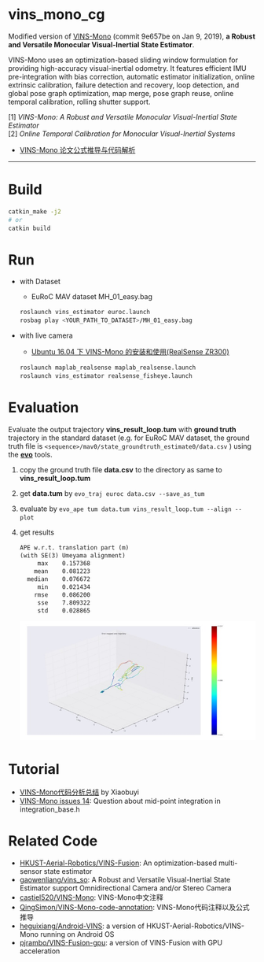 # vins_mono_cg

Modified version of [VINS-Mono](https://github.com/HKUST-Aerial-Robotics/VINS-Mono) (commit 9e657be on Jan 9, 2019), **a Robust and Versatile Monocular Visual-Inertial State Estimator**.

VINS-Mono uses an optimization-based sliding window formulation for providing high-accuracy visual-inertial odometry. It features efficient IMU pre-integration with bias correction, automatic estimator initialization, online extrinsic calibration, failure detection and recovery, loop detection, and global pose graph optimization, map merge, pose graph reuse, online temporal calibration, rolling shutter support.

[1] *VINS-Mono: A Robust and Versatile Monocular Visual-Inertial State Estimator*    
[2] *Online Temporal Calibration for Monocular Visual-Inertial Systems*

* [VINS-Mono 论文公式推导与代码解析](https://blog.csdn.net/u011178262/article/details/88769414)

-----

# Build

```bash
catkin_make -j2
# or
catkin build
```

# Run

* with Dataset

  - EuRoC MAV dataset MH_01_easy.bag
  ```sh
  roslaunch vins_estimator euroc.launch
  rosbag play <YOUR_PATH_TO_DATASET>/MH_01_easy.bag
  ```

* with live camera

  - [Ubuntu 16.04 下 VINS-Mono 的安装和使用(RealSense ZR300)](https://blog.csdn.net/u011178262/article/details/88086952)
  ```sh
  roslaunch maplab_realsense maplab_realsense.launch
  roslaunch vins_estimator realsense_fisheye.launch
  ```

# Evaluation

Evaluate the output trajectory **vins_result_loop.tum** with **ground truth** trajectory in the standard dataset (e.g. for EuRoC MAV dataset, the ground truth file is `<sequence>/mav0/state_groundtruth_estimate0/data.csv` ) using the **[evo](https://michaelgrupp.github.io/evo/)** tools.

1. copy the ground truth file **data.csv** to the directory as same to **vins_result_loop.tum**  
2. get **data.tum** by `evo_traj euroc data.csv --save_as_tum`
3. evaluate by `evo_ape tum data.tum vins_result_loop.tum --align --plot`
4. get results

    ```
    APE w.r.t. translation part (m)
    (with SE(3) Umeyama alignment)
         max	0.157368
        mean	0.081223
      median	0.076672
         min	0.021434
        rmse	0.086200
         sse	7.809322
         std	0.028865
    ```
    <div align=center>
      <img src="./images/vins_euroc_ape.jpg">
    </div>

# Tutorial

* [VINS-Mono代码分析总结](https://www.zybuluo.com/Xiaobuyi/note/866099) by Xiaobuyi
* [VINS-Mono issues 14](https://github.com/HKUST-Aerial-Robotics/VINS-Mono/issues/14): Question about mid-point integration in integration_base.h


# Related Code

* [HKUST-Aerial-Robotics/VINS-Fusion](https://github.com/HKUST-Aerial-Robotics/VINS-Fusion): An optimization-based multi-sensor state estimator
* [gaowenliang/vins_so](https://github.com/gaowenliang/vins_so): A Robust and Versatile Visual-Inertial State Estimator support Omnidirectional Camera and/or Stereo Camera
* [castiel520/VINS-Mono](https://github.com/castiel520/VINS-Mono): VINS-Mono中文注释
* [QingSimon/VINS-Mono-code-annotation](https://github.com/QingSimon/VINS-Mono-code-annotation): VINS-Mono代码注释以及公式推导
* [heguixiang/Android-VINS](https://github.com/heguixiang/Android-VINS): a version of HKUST-Aerial-Robotics/VINS-Mono running on Android OS
* [pjrambo/VINS-Fusion-gpu](https://github.com/pjrambo/VINS-Fusion-gpu): a version of VINS-Fusion with GPU acceleration
